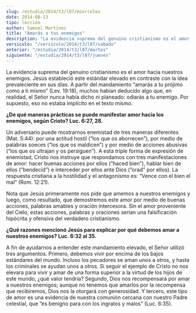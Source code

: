 ```yaml
---
slug: /estudia/2014/t3/l07/miercoles
date: 2014-08-13
tipo: leccion
author: Samuel Martínez
title: "Amarás a tus enemigos"
description: "La evidencia suprema del genuino cristianismo es el amor hacia nuestros  enemigos. Jesús estableció este estándar elevado en contraste con la idea  prevaleciente en sus días. A partir del mandamiento “amarás a tu prójimo como a  ti mismo” (Lev. 19:18), muchos habían deducido..."
versiculo: "/versiculo/2014/t3/l07/sabado"
anterior: "/estudia/2014/t3/l07/martes"
siguiente: "/estudia/2014/t3/l07/jueves"
---
```


La evidencia suprema del genuino cristianismo es el amor hacia nuestros enemigos. Jesús estableció este estándar elevado en contraste con la idea prevaleciente en sus días. A partir del mandamiento “amarás a tu prójimo como a ti mismo” (Lev. 19:18), muchos habían deducido algo que, en realidad, el Señor nunca había dicho ni planeado: odiarás a tu enemigo. Por supuesto, eso no estaba implícito en el texto mismo.

**¿De qué maneras prácticas se puede manifestar amor hacia los enemigos, según Cristo? Luc. 6:27, 28.**

Un adversario puede mostrarnos enemistad de tres maneras diferentes (Mat. 5:44): por una actitud hostil (“los que os aborrecen”), por medio de palabras soeces (“los que os maldicen”) y por medio de acciones abusivas (“los que os ultrajan y os persiguen”). A esta triple forma de expresión de enemistad, Cristo nos instruye que respondamos con tres manifestaciones de amor: hacer buenas acciones por ellos (“haced bien”), hablar bien de ellos (“bendecid”) e interceder por ellos ante Dios (“orad” por ellos). La respuesta cristiana a la hostilidad y el antagonismo es: “Vence con el bien el mal” (Rom. 12:21).

Nota que Jesús primeramente nos pide que amemos a nuestros enemigos y luego, como resultado, que demostremos este amor por medio de buenas acciones, palabras amables y oración intercesora. Sin el amor proveniente del Cielo, estas acciones, palabras y oraciones serían una falsificación hipócrita y ofensiva del verdadero cristianismo.

**¿Qué razones mencionó Jesús para explicar por qué debemos amar a nuestros enemigos? Luc. 6:32 al 35.**

A fin de ayudarnos a entender este mandamiento elevado, el Señor utilizó tres argumentos. Primero, debemos vivir por encima de los bajos estándares del mundo. Incluso los pecadores se aman unos a otros, y hasta los criminales se ayudan unos a otros. Si seguir el ejemplo de Cristo no nos elevara para vivir y amar de una forma superior a la virtud de los hijos de este mundo, ¿qué valor tendría? Segundo, Dios nos recompensará por amar a nuestros enemigos; aunque no tenemos que amarlos por la recompensa que recibiremos, Dios nos la otorgará con generosidad. Y tercero, este tipo de amor es una evidencia de nuestra comunión cercana con nuestro Padre celestial, que “es benigno para con los ingratos y malos” (Luc. 6:35).
